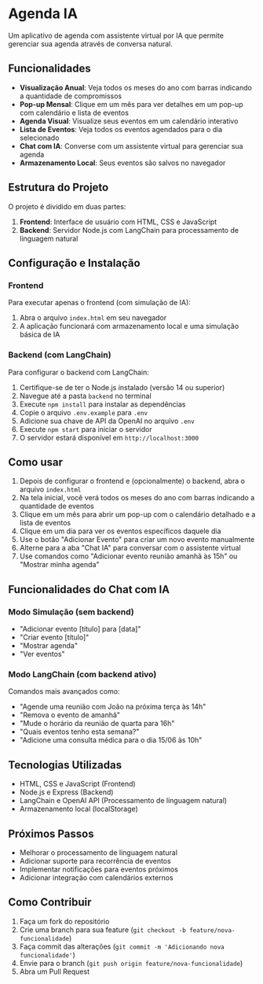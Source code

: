 # Agenda IA

Um aplicativo de agenda com assistente virtual por IA que permite gerenciar sua agenda através de conversa natural.

## Funcionalidades

- **Visualização Anual**: Veja todos os meses do ano com barras indicando a quantidade de compromissos
- **Pop-up Mensal**: Clique em um mês para ver detalhes em um pop-up com calendário e lista de eventos
- **Agenda Visual**: Visualize seus eventos em um calendário interativo
- **Lista de Eventos**: Veja todos os eventos agendados para o dia selecionado
- **Chat com IA**: Converse com um assistente virtual para gerenciar sua agenda
- **Armazenamento Local**: Seus eventos são salvos no navegador

## Estrutura do Projeto

O projeto é dividido em duas partes:

1. **Frontend**: Interface de usuário com HTML, CSS e JavaScript
2. **Backend**: Servidor Node.js com LangChain para processamento de linguagem natural

## Configuração e Instalação

### Frontend

Para executar apenas o frontend (com simulação de IA):

1. Abra o arquivo `index.html` em seu navegador
2. A aplicação funcionará com armazenamento local e uma simulação básica de IA

### Backend (com LangChain)

Para configurar o backend com LangChain:

1. Certifique-se de ter o Node.js instalado (versão 14 ou superior)
2. Navegue até a pasta `backend` no terminal
3. Execute `npm install` para instalar as dependências
4. Copie o arquivo `.env.example` para `.env`
5. Adicione sua chave de API da OpenAI no arquivo `.env`
6. Execute `npm start` para iniciar o servidor
7. O servidor estará disponível em `http://localhost:3000`

## Como usar

1. Depois de configurar o frontend e (opcionalmente) o backend, abra o arquivo `index.html`
2. Na tela inicial, você verá todos os meses do ano com barras indicando a quantidade de eventos
3. Clique em um mês para abrir um pop-up com o calendário detalhado e a lista de eventos
4. Clique em um dia para ver os eventos específicos daquele dia
5. Use o botão "Adicionar Evento" para criar um novo evento manualmente
6. Alterne para a aba "Chat IA" para conversar com o assistente virtual
7. Use comandos como "Adicionar evento reunião amanhã às 15h" ou "Mostrar minha agenda"

## Funcionalidades do Chat com IA

### Modo Simulação (sem backend)
- "Adicionar evento [título] para [data]"
- "Criar evento [título]"
- "Mostrar agenda"
- "Ver eventos"

### Modo LangChain (com backend ativo)
Comandos mais avançados como:
- "Agende uma reunião com João na próxima terça às 14h"
- "Remova o evento de amanhã"
- "Mude o horário da reunião de quarta para 16h"
- "Quais eventos tenho esta semana?"
- "Adicione uma consulta médica para o dia 15/06 às 10h"

## Tecnologias Utilizadas

- HTML, CSS e JavaScript (Frontend)
- Node.js e Express (Backend)
- LangChain e OpenAI API (Processamento de linguagem natural)
- Armazenamento local (localStorage)

## Próximos Passos

- Melhorar o processamento de linguagem natural
- Adicionar suporte para recorrência de eventos
- Implementar notificações para eventos próximos
- Adicionar integração com calendários externos

## Como Contribuir

1. Faça um fork do repositório
2. Crie uma branch para sua feature (`git checkout -b feature/nova-funcionalidade`)
3. Faça commit das alterações (`git commit -m 'Adicionando nova funcionalidade'`)
4. Envie para o branch (`git push origin feature/nova-funcionalidade`)
5. Abra um Pull Request 